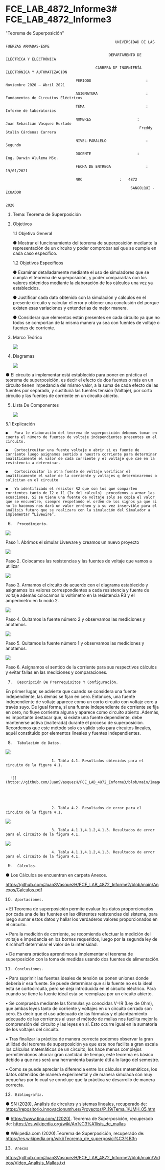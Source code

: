 # FCE_LAB_4872_Informe3# FCE_LAB_4872_Informe3
"Teorema de Superposición" 

                                                      UNIVERSIDAD DE LAS FUERZAS ARMADAS-ESPE

                                                   DEPARTAMENTO DE ELÉCTRICA Y ELECTRÓNICA

                                             CARRERA DE INGENIERÍA ELECTRÓNICA Y AUTOMATIZACIÓN

                                    PERIODO        	                :       Noviembre 2020 – Abril 2021

                                    ASIGNATURA     	                :       Fundamentos de Circuitos Eléctricos 

                                    TEMA	                        : 	Informe de laboratorios
 
                                    NOMBRES       	          	:        Juan Sebastián Vásquez Hurtado 
				                                                 Freddy Stalin Cárdenas Carrera 

                                    NIVEL-PARALELO                  :       Segundo

                                    DOCENTE       	 	        :       Ing. Darwin Alulema MSc.

                                    FECHA DE ENTREGA                :       19/01/2021

                                    NRC 				:	4872
 
                                                             SANGOLQUI - ECUADOR

                                                                       2020
								       
								       
1.	Tema: Teorema de Superposición 

2.	Objetivos

	1.1 Objetivo General

	●	Mostrar el funcionamiento del teorema de superposición mediante la representación de un circuito y poder comprobar así que se cumple en cada caso específico.

	
	1.2 Objetivos Específicos

	●	Examinar detalladamente mediante el uso de simuladores que se cumpla el teorema de superposición, y poder compararlas con los valores obtenidos mediante la elaboración de los cálculos una vez ya establecidos.

	
	●	Justificar cada dato obtenido con la simulación y cálculos en el presente circuito y calcular el error y obtener una conclusión del porque existen esas variaciones y entenderlas de mejor manera.
	
	
	●	Considerar que elementos están presentes en cada circuito ya que no todos se comportan de la misma manera ya sea con fuentes de voltaje o fuentes de corriente.
	
	
3.	Marco Teórico 

      ![](https://github.com/JuanSVasquezH/FCE_LAB_4872_Informe3/blob/main/ImagenesInforme3/Mt1.png)


4.	Diagramas 
 
      ![](https://github.com/JuanSVasquezH/FCE_LAB_4872_Informe3/blob/main/ImagenesInforme3/D1.png) 
      

●	El circuito a implementar está establecido para poner en práctica el teorema de superposición, es decir el efecto de dos fuentes o más en un circuito tienen impedancia del mismo valor, a la suma de cada efecto de las fuentes por separado, y sustituirá las fuentes tensión (Voltaje), por corto circuito y las fuentes de corriente en un circuito abierto. 


5.	Lista De Componentes 

      ![](https://github.com/JuanSVasquezH/FCE_LAB_4872_Informe3/blob/main/ImagenesInforme3/LC.png)

  5.1 	Explicación
	 

	●	Para le elaboración del teorema de superposición debemos tomar en cuenta el número de fuentes de voltaje independientes presentes en el circuito.

	●	Cortocircuitar una fuente voltaje o abrir si es fuente de corriente luego asignamos sentido a nuestra corriente para determinar analíticamente el valor de cada corriente y el voltaje que cae en la resistencia a determinar.

	●	Cortocircuitar la otra fuente de voltaje verificar el analíticamente el valor de la corriente y voltajes q determinaremos o solicitan en el circuito 

	●	Ya identificado el resistor R2 que son los que comparten corrientes tanto de I2 e I1 (Ix del cálculo)  procedemos a armar las ecuaciones. Si se tiene una fuente de voltaje solo se copia el valor que se encuentre, siempre respetando el orden de los signos ya que si no lo hacemos nos dará un valor erróneo y a su vez inservible para el análisis futuro que se realizara con la simulación del Simulador a implementar “Livewire”.	 

6.       Procedimiento.
      
  ![](https://github.com/JuanSVasquezH/FCE_LAB_4872_Informe3/blob/main/ImagenesInforme3/1.png)


  Paso 1.	Abrimos el simular Liveware y creamos un nuevo proyecto 
      
  ![](https://github.com/JuanSVasquezH/FCE_LAB_4872_Informe3/blob/main/ImagenesInforme3/2.png)


   Paso 2.	Colocamos las resistencias y las fuentes de voltaje que vamos a utilizar 
      
   ![](https://github.com/JuanSVasquezH/FCE_LAB_4872_Informe3/blob/main/ImagenesInforme3/3.png)


   Paso 3.	Armamos el circuito de acuerdo con el diagrama establecido y asignamos los valores correspondientes a cada resistencia y fuente de voltaje además colocamos lo voltímetro en la resistencia R3 y el amperímetro en Ix nodo 2. 
    
   ![](https://github.com/JuanSVasquezH/FCE_LAB_4872_Informe3/blob/main/ImagenesInforme3/4.png)


   Paso 4.	Quitamos la fuente número 2 y observamos las mediciones y anotamos. 
      
   ![](https://github.com/JuanSVasquezH/FCE_LAB_4872_Informe3/blob/main/ImagenesInforme3/5.png)


   Paso 5.	Quitamos la fuente número 1 y observamos las mediciones y anotamos. 
      
   ![](https://github.com/JuanSVasquezH/FCE_LAB_4872_Informe3/blob/main/ImagenesInforme3/6.png)


   Paso 6.      Asignamos el sentido de la corriente para sus respectivos cálculos y evitar fallas en 	las mediciones y comparaciones. 


7.       Descripción De Prerrequisitos Y Configuración.

En primer lugar, se advierte que cuando se considera una fuente independiente, las demás se fijan en cero. Entonces, una fuente independiente de voltaje aparece como un corto circuito con voltaje cero a través suyo. De igual forma, si una fuente independiente de corriente se fija en cero, no fluye corriente alguna y aparece como circuito abierto .Además, es importante destacar que, si existe una fuente dependiente, debe mantenerse activa (inalterada) durante el proceso de superposición.
Recordemos que este método solo es válido solo para circuitos lineales, aquél constituido por elementos lineales y fuentes independientes.

8.       Tabulación de Datos.
    
![](https://github.com/JuanSVasquezH/FCE_LAB_4872_Informe3/blob/main/ImagenesInforme3/t1.png)

      

                         1. Tabla 4.1. Resultados obtenidos para el circuito de la figura 4.1.       


      ![](https://github.com/JuanSVasquezH/FCE_LAB_4872_Informe3/blob/main/ImagenesInforme3/t2.png)

 



                         2. Tabla 4.2. Resultados de error para el circuito de la figura 4.1.     


      

![](https://github.com/JuanSVasquezH/FCE_LAB_4872_Informe3/blob/main/ImagenesInforme3/t3.png)
      
                         3. Tabla 4.1.1,4.1.2,4.1.3. Resultados de error para el circuito de la figura 4.1.       



![](https://github.com/JuanSVasquezH/FCE_LAB_4872_Informe3/blob/main/ImagenesInforme3/t4.png)
      

                         4. Tabla 4.1.1,4.1.2,4.1.3. Resultados de error para el circuito de la figura 4.1.       

9.       Cálculos.

● 	Los Cálculos se encuentran en carpeta Anexos.

https://github.com/JuanSVasquezH/FCE_LAB_4872_Informe2/blob/main/Anexos/Calculos.pdf

10.      Aportaciones. 
•	El Teorema de superposición permite evaluar los datos proporcionados por cada una de las fuentes en las diferentes resistencias del sistema, para luego sumar estos datos y hallar los verdaderos valores proporcionados en el circuito.

•	Para la medición de corriente, se recomienda efectuar la medición del voltaje e impedancia en los bornes requeridos, luego por la segunda ley de Kirchhoff determinar el valor de la intensidad.

•	De manera práctica aprendimos a implementar el teorema de superposición con la toma de medidas usando dos fuentes de alimentación.


11.      Conclusiones. 

•	Para suprimir las fuentes ideales de tensión se ponen uniones donde debería ir esa fuente. Se puede determinar que si la fuente no es la ideal esta se cortocircuita, pero se deja introducida en el circuito eléctrico. Para cuando se tiene la fuente ideal esta se reemplaza por un circuito abierto.

•	Se comprueba mediante las fórmulas ya conocidas V=IR (Ley de Ohm), 	que ambas leyes tanto de corriente y voltajes en un circuito cerrado son cero. Es decir que el uso adecuado de las fórmulas y el planteamiento adecuado de las corrientes al usar el método de mallas nos facilita mejor la comprensión del circuito y las leyes en sí. Esto ocurre igual en la sumatoria de los voltajes del circuito.

•	Tras finalizar la práctica de manera correcta podemos observar la gran utilidad del teorema de superposición ya que este nos facilita a gran escala los cálculos matemáticos de un circuito, los hace menos complejos permitiéndonos ahorrar gran cantidad de tiempo, este teorema es básico debido a que nos será una herramienta bastante útil a lo largo del semestre.

•	Como se puede apreciar la diferencia entre los cálculos matemáticos, los datos obtenidos de manera experimental y de manera simulada son muy pequeñas por lo cual se concluye que la práctica se desarrolló de manera correcta.

12.      Bibliografía. 

   ●	    SN (2020), Análisis de circuitos y sistemas lineales, recuperado de: 	https://repositorio.innovacionumh.es/Proyectos/P_19/Tema_1/UMH_05.htm 

   ●	    https://www.tina.com/.(2020). Teorema de Superposición, recuperado de:  https://es.wikipedia.org/wiki/An%C3%A1lisis_de_mallas 

   ●	    Wikipedia.com (2020).Teorema de Superposición, recuperado de: 	https://es.wikipedia.org/wiki/Teorema_de_superposici%C3%B3n

13.      Anexos

https://github.com/JuanSVasquezH/FCE_LAB_4872_Informe2/blob/main/Videos/Video_Analisis_Mallas.txt 
